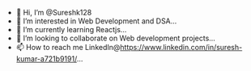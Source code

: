 - 👋 Hi, I’m @Sureshk128
- 👀 I’m interested in Web Development and DSA...
- 🌱 I’m currently learning Reactjs...
- 💞️ I’m looking to collaborate on Web development projects...
- 📫 How to reach me LinkedIn@https://www.linkedin.com/in/suresh-kumar-a721b9191/...

<!---
Sureshk128/Sureshk128 is a ✨ special ✨ repository because its `README.md` (this file) appears on your GitHub profile.
You can click the Preview link to take a look at your changes.
--->
